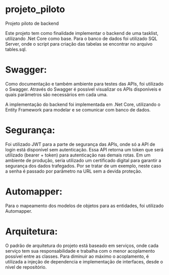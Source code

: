 # projeto_piloto
Projeto piloto de backend

Este projeto tem como finalidade implementar o backend de uma tasklist, utilizando .Net Core como base.
Para o banco de dados foi utilizado SQL Server, onde o script para criação das tabelas se encontrar no arquivo tables.sql.

# Swagger:

Como documentação e também ambiente para testes das APIs, foi utilizado o Swagger. Através do Swagger é possível visualizar os APIs disponíveis e quais parâmetros são necessários em cada uma.

A implementação do backend foi implementada em .Net Core, utilizando o Entity Framework para modelar e se comunicar com banco de dados.

# Segurança:

Foi utilizado JWT para a parte de segurança das APIs, onde só a API de login está disponível sem autenticação. 
Essa API retorna um token que será utilizado (bearer + token) para autenticação nas demais rotas.
Em um ambiente de produção, seria utilizado um certificado digital para garantir a segurança dos dados trafegados. Por se tratar de um exemplo, neste caso a senha é passado por parâmetro na URL sem a devida proteção.

# Automapper:

Para o mapeamento dos modelos de objetos para as entidades, foi utilizado Automapper.

# Arquitetura:

O padrão de arquitetura do projeto está baseado em serviços, onde cada serviço tem sua responsabilidade e trabalha com o menor acoplamento possível entre as classes. Para diminuir ao máximo o acoplamento, é utilizada a injeção de dependencia e implementação de interfaces, desde o nível de repositório.
